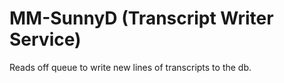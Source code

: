 # MM-SunnyD (Transcript Writer Service)
Reads off queue to write new lines of transcripts to the db.
